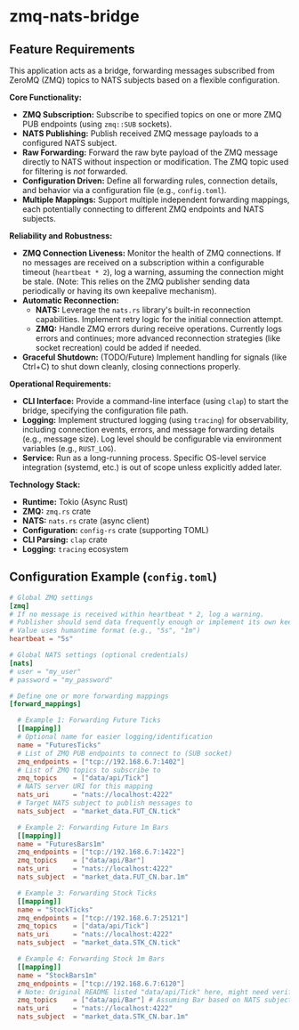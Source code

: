 # zmq-nats-bridge

## Feature Requirements

This application acts as a bridge, forwarding messages subscribed from ZeroMQ (ZMQ) topics to NATS subjects based on a flexible configuration.

**Core Functionality:**

*   **ZMQ Subscription:** Subscribe to specified topics on one or more ZMQ PUB endpoints (using `zmq::SUB` sockets).
*   **NATS Publishing:** Publish received ZMQ message payloads to a configured NATS subject.
*   **Raw Forwarding:** Forward the raw byte payload of the ZMQ message directly to NATS without inspection or modification. The ZMQ topic used for filtering is *not* forwarded.
*   **Configuration Driven:** Define all forwarding rules, connection details, and behavior via a configuration file (e.g., `config.toml`).
*   **Multiple Mappings:** Support multiple independent forwarding mappings, each potentially connecting to different ZMQ endpoints and NATS subjects.

**Reliability and Robustness:**

*   **ZMQ Connection Liveness:** Monitor the health of ZMQ connections. If no messages are received on a subscription within a configurable timeout (`heartbeat * 2`), log a warning, assuming the connection might be stale. (Note: This relies on the ZMQ publisher sending data periodically or having its own keepalive mechanism).
*   **Automatic Reconnection:**
    *   **NATS:** Leverage the `nats.rs` library's built-in reconnection capabilities. Implement retry logic for the initial connection attempt.
    *   **ZMQ:** Handle ZMQ errors during receive operations. Currently logs errors and continues; more advanced reconnection strategies (like socket recreation) could be added if needed.
*   **Graceful Shutdown:** (TODO/Future) Implement handling for signals (like Ctrl+C) to shut down cleanly, closing connections properly.

**Operational Requirements:**

*   **CLI Interface:** Provide a command-line interface (using `clap`) to start the bridge, specifying the configuration file path.
*   **Logging:** Implement structured logging (using `tracing`) for observability, including connection events, errors, and message forwarding details (e.g., message size). Log level should be configurable via environment variables (e.g., `RUST_LOG`).
*   **Service:** Run as a long-running process. Specific OS-level service integration (systemd, etc.) is out of scope unless explicitly added later.

**Technology Stack:**

*   **Runtime:** Tokio (Async Rust)
*   **ZMQ:** `zmq.rs` crate
*   **NATS:** `nats.rs` crate (async client)
*   **Configuration:** `config-rs` crate (supporting TOML)
*   **CLI Parsing:** `clap` crate
*   **Logging:** `tracing` ecosystem

## Configuration Example (`config.toml`)

```toml
# Global ZMQ settings
[zmq]
# If no message is received within heartbeat * 2, log a warning.
# Publisher should send data frequently enough or implement its own keepalives.
# Value uses humantime format (e.g., "5s", "1m")
heartbeat = "5s"

# Global NATS settings (optional credentials)
[nats]
# user = "my_user"
# password = "my_password"

# Define one or more forwarding mappings
[forward_mappings]

  # Example 1: Forwarding Future Ticks
  [[mapping]]
  # Optional name for easier logging/identification
  name = "FuturesTicks"
  # List of ZMQ PUB endpoints to connect to (SUB socket)
  zmq_endpoints = ["tcp://192.168.6.7:1402"]
  # List of ZMQ topics to subscribe to
  zmq_topics    = ["data/api/Tick"]
  # NATS server URI for this mapping
  nats_uri      = "nats://localhost:4222"
  # Target NATS subject to publish messages to
  nats_subject  = "market_data.FUT_CN.tick"

  # Example 2: Forwarding Future 1m Bars
  [[mapping]]
  name = "FuturesBars1m"
  zmq_endpoints = ["tcp://192.168.6.7:1422"]
  zmq_topics    = ["data/api/Bar"]
  nats_uri      = "nats://localhost:4222"
  nats_subject  = "market_data.FUT_CN.bar.1m"

  # Example 3: Forwarding Stock Ticks
  [[mapping]]
  name = "StockTicks"
  zmq_endpoints = ["tcp://192.168.6.7:25121"]
  zmq_topics    = ["data/api/Tick"]
  nats_uri      = "nats://localhost:4222"
  nats_subject  = "market_data.STK_CN.tick"

  # Example 4: Forwarding Stock 1m Bars
  [[mapping]]
  name = "StockBars1m"
  zmq_endpoints = ["tcp://192.168.6.7:6120"]
  # Note: Original README listed "data/api/Tick" here, might need verification
  zmq_topics    = ["data/api/Bar"] # Assuming Bar based on NATS subject
  nats_uri      = "nats://localhost:4222"
  nats_subject  = "market_data.STK_CN.bar.1m"
```
